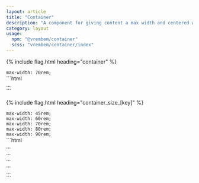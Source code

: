 ```yaml
---
layout: article
title: "Container"
description: "A component for giving content a max width and centered within it's parent."
category: layout
usage:
  npm: "@vrembem/container"
  scss: "vrembem/container/index"
---
```


{% include flag.html heading="container" %}

<div class="demo spacing">
  <div class="demo__render">
    <div class="container">
      <div class="box"><code>max-width: 70rem;</code></div>
    </div>
  </div>
  <div class="demo__code" markdown="1">
```html
<div class="container">...</div>
```
  </div>
</div>

{% include flag.html heading="container_size_[key]" %}

<div class="demo spacing">
  <div class="demo__render spacing">
    <div class="container container_size_xs">
      <div class="box"><code>max-width: 45rem;</code></div>
    </div>
    <div class="container container_size_sm">
      <div class="box"><code>max-width: 60rem;</code></div>
    </div>
    <div class="container container_size_md">
      <div class="box"><code>max-width: 70rem;</code></div>
    </div>
    <div class="container container_size_lg">
      <div class="box"><code>max-width: 80rem;</code></div>
    </div>
    <div class="container container_size_xl">
      <div class="box"><code>max-width: 90rem;</code></div>
    </div>
  </div>
  <div class="demo__code" markdown="1">
```html
<div class="container container_size_xs">...</div>
<div class="container container_size_sm">...</div>
<div class="container container_size_md">...</div>
<div class="container container_size_lg">...</div>
<div class="container container_size_xl">...</div>
```
  </div>
</div>
